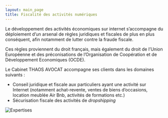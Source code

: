 ```yaml
---
layout: main_page
title: Fiscalité des activités numériques
---
```

<div class="row text-justify">
    <div class="col-md-12 p-5">
        <p>Le développement des activités économiques sur internet s’accompagne du déploiement d’un arsenal de règles juridiques et fiscales de plus en plus conséquent, afin notamment de lutter contre la fraude fiscale.</p>
        <p>Ces règles proviennent du droit français, mais également du droit de l’Union Européenne et des préconisations de l’Organisation de Coopération et de Développement Economiques (OCDE).</p>
        <p>Le Cabinet THAOS AVOCAT accompagne ses clients dans les domaines suivants :</p>
        <ul>
            <li>Conseil juridique et fiscale aux particuliers ayant une activité sur Internet (notamment achat-revente, ventes de biens d’occasions, location meublée Air Bnb, activités de formations etc.)</li>
            <li>Sécurisation fiscale des activités de <em>dropshipping</em></li>
        </ul>
    </div>
    <div class="col-md-12 p-0">
        <img src="{{ site.baseurl }}/images/expertises/marius-masalar-CyFBmFEsytU-unsplash.jpg" alt="Expertises" class="content-picture">
    </div>
</div>